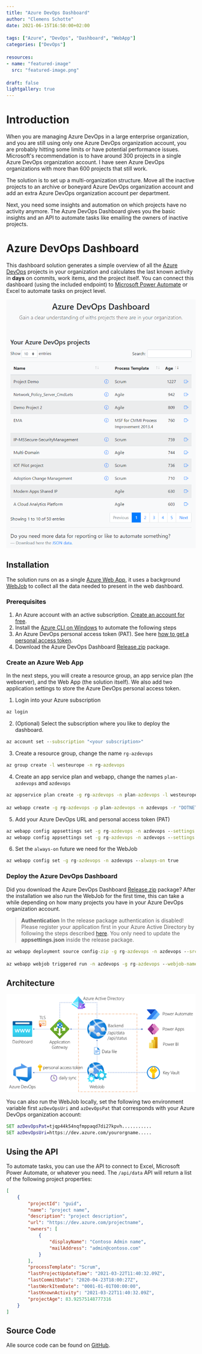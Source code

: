 ```yaml
---
title: "Azure DevOps Dashboard"
author: "Clemens Schotte"
date: 2021-06-15T16:50:00+02:00

tags: ["Azure", "DevOps", "Dashboard", "WebApp"]
categories: ["DevOps"]

resources:
- name: "featured-image"
  src: "featured-image.png"

draft: false
lightgallery: true
---
```


# Introduction

When you are managing Azure DevOps in a large enterprise organization, and you are still using only one Azure DevOps organization account, you are probably hitting some limits or have potential performance issues. Microsoft's recommendation is to have around 300 projects in a single Azure DevOps organization account. I have seen Azure DevOps organizations with more than 600 projects that still work.

The solution is to set up a multi-organization structure. Move all the inactive projects to an archive or boneyard Azure DevOps organization account and add an extra Azure DevOps organization account per department.

Next, you need some insights and automation on which projects have no activity anymore. The Azure DevOps Dashboard gives you the basic insights and an API to automate tasks like emailing the owners of inactive projects.

# Azure DevOps Dashboard

This dashboard solution generates a simple overview of all the [Azure DevOps](https://dev.azure.com/) projects in your organization and calculates the last known activity in **days** on commits, work items, and the project itself. You can connect this dashboard (using the included endpoint) to [Microsoft Power Automate](https://flow.microsoft.com/) or Excel to automate tasks on project level.

![Dashboard](dashboard.png)

## Installation

The solution runs on as a single [Azure Web App](https://azure.microsoft.com/en-us/services/app-service/web/), it uses a background [WebJob](https://docs.microsoft.com/en-us/azure/app-service/webjobs-create) to collect all the data needed to present in the web dashboard.

### Prerequisites 

1. An Azure account with an active subscription. [Create an account for free](https://azure.microsoft.com/free/dotnet).
2. Install the [Azure CLI on Windows](https://docs.microsoft.com/en-us/cli/azure/install-azure-cli-windows) to automate the following steps
3. An Azure DevOps personal access token (PAT). See here [how to get a personal access token](https://docs.microsoft.com/en-us/azure/devops/organizations/accounts/use-personal-access-tokens-to-authenticate?view=azure-devops&tabs=preview-page).
4. Download the Azure DevOps Dashboard [Release.zip](https://github.com/cschotte/Azure-DevOps-Dashboard/raw/main/Release.zip) package.

### Create an Azure Web App

In the next steps, you will create a resource group, an app service plan (the webserver), and the Web App (the solution itself). We also add two application settings to store the Azure DevOps personal access token.

1. Login into your Azure subscription

```cmd
az login
```

2. (Optional) Select the subscription where you like to deploy the dashboard.

```cmd
az account set --subscription "<your subscription>"
```

3. Create a resource group, change the name `rg-azdevops`

```cmd
az group create -l westeurope -n rg-azdevops
```

4. Create an app service plan and webapp, change the names `plan-azdevops` and `azdevops`

```cmd
az appservice plan create -g rg-azdevops -n plan-azdevops -l westeurope

az webapp create -g rg-azdevops -p plan-azdevops -n azdevops -r "DOTNET|5.0"
```

5. Add your Azure DevOps URL and personal access token (PAT)

```cmd
az webapp config appsettings set -g rg-azdevops -n azdevops --settings azDevOpsPat=<your token>
az webapp config appsettings set -g rg-azdevops -n azdevops --settings azDevOpsUri=https://dev.azure.com/<yourorgname>
```

6. Set the `always-on` future we need for the WebJob

```cmd
az webapp config set -g rg-azdevops -n azdevops --always-on true
```

### Deploy the Azure DevOps Dashboard

Did you download the Azure DevOps Dashboard [Release.zip](https://github.com/cschotte/Azure-DevOps-Dashboard/raw/main/Release.zip) package? After the installation we also run the WebJob for the first time, this can take a while depending on how many projects you have in your Azure DevOps organization account.

> **Authentication** In the release package authentication is disabled! Please register your application first in your Azure Active Directory by following the steps described [here](https://docs.microsoft.com/en-us/azure/active-directory/develop/quickstart-v2-aspnet-core-webapp). You only need to update the **appsettings.json** inside the release package.

```cmd
az webapp deployment source config-zip -g rg-azdevops -n azdevops --src Release.zip

az webapp webjob triggered run -n azdevops -g rg-azdevops --webjob-name Webjob
```

## Architecture

![Architecture](architecture.png)

You can also run the WebJob locally, set the following two environment variable first `azDevOpsUri`
and `azDevOpsPat` that corresponds with your Azure DevOps organization account:

```cmd
SET azDevOpsPat=tjqp44k54nqfmppaqd7di27kpvh...........
SET azDevOpsUri=https://dev.azure.com/yourorgname.....
```

## Using the API

To automate tasks, you can use the API to connect to Excel, Microsoft Power Automate, or whatever you need. The `/api/data` API will return a list of the following project properties:

```json
[
    {
        "projectId": "guid",
        "name": "project name",
        "description": "project description",
        "url": "https://dev.azure.com/projectname",
        "owners": [
            {
                "displayName": "Contoso Admin name",
                "mailAddress": "admin@contoso.com"
            }
        ],
        "processTemplate": "Scrum",
        "lastProjectUpdateTime": "2021-03-22T11:40:32.09Z",
        "lastCommitDate": "2020-04-23T18:00:27Z",
        "lastWorkItemDate": "0001-01-01T00:00:00",
        "lastKnownActivity": "2021-03-22T11:40:32.09Z",
        "projectAge": 83.92575148777316
    }
]
```

## Source Code

Alle source code can be found on [GitHub](https://github.com/cschotte/Azure-DevOps-Dashboard).